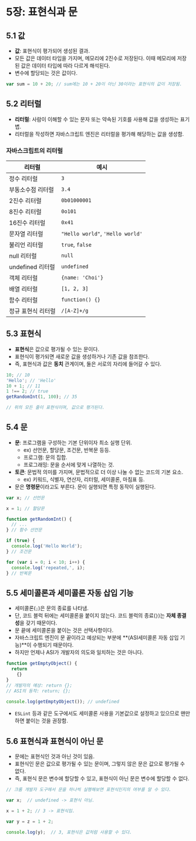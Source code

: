 # 5장: 표현식과 문

## 5.1 값

- **값**: 표현식이 평가되어 생성된 결과.
- 모든 값은 데이터 타입을 가지며, 메모리에 2진수로 저장된다. 이때 메모리에 저장된 값은 데이터 타입에 따라 다르게 해석된다.
- 변수에 할당되는 것은 값이다.

```js
var sum = 10 + 20; // sum에는 10 + 20이 아닌 30이라는 표현식의 값이 저장됨.
```

## 5.2 리터럴

- **리터럴**: 사람이 이해할 수 있는 문자 또는 약속된 기호를 사용해 값을 생성하는 표기볍.
- 리터럴을 작성하면 자바스크립트 엔진은 리터럴을 평가해 해당하는 값을 생성함.

### 자바스크립트의 리터럴

|리터럴|예시|
|-|-|
|정수 리터럴|`3`|
|부동소수점 리터럴|`3.4`|
|2진수 리터럴|`0b01000001`|
|8진수 리터럴|`0o101`|
|16진수 리터럴|`0x41`|
|문자열 리터럴|`"Hello world"`, `'Hello world'`|
|불리언 리터럴|`true`, `false`|
|null 리터럴|`null`|
|undefined 리터럴|`undefined`|
|객체 리터럴|`{name: 'Choi'}`|
|배열 리터럴|`[1, 2, 3]`|
|함수 리터럴|`function() {}`|
|정규 표현식 리터럴|`/[A-Z]+/g`|

## 5.3 표현식

- **표현식**은 값으로 평가될 수 있는 문이다.
- 표현식이 평가되면 새로운 값을 생성하거나 기존 값을 참조한다.
- 즉, 표현식과 값은 **동치** 관계이며, 둘은 서로의 자리에 들어갈 수 있다.

```js
10; // 10
'Hello'; // 'Hello'
10 + 1; // 11
1 !== 2; // true
getRandomInt(1, 100); // 35

// 위의 모든 줄이 표현식이며, 값으로 평가된다.
```

## 5.4 문

- **문**: 프로그램을 구성하는 기본 단위이자 최소 실행 단위.
  - ex) 선언문, 할당문, 조건문, 반복문 등등.
  - 프로그램: 문의 집합.
  - 프로그래밍: 문을 순서에 맞게 나열하는 것.
- **토큰**: 문법적 의미를 가지며, 문법적으로 더 이상 나눌 수 없는 코드의 기본 요소.
  - ex) 키워드, 식별자, 연산자, 리터럴, 세미콜론, 마침표 등.
- 문은 **명령문**이라고도 부른다. 문이 실행되면 특정 동작이 실행된다.

```js
var x; // 선언문

x = 1; // 할당문

function getRandomInt() {
  // ...
} // 함수 선언문

if (true) {
  console.log('Hello World');
} // 조건문

for (var i = 0; i < 10; i++) {
  console.log('repeated,', i);
} // 반복문
```

## 5.5 세미콜론과 세미콜론 자동 삽입 기능

- 세미콜론(`;`)은 문의 종료를 나타냄.
- 단, 코드 블럭 뒤에는 세미콜론을 붙이지 않는다. 코드 블럭의 종료(`}`)는 **자체 종결성**을 갖기 때문이다.
- 문 끝에 세미콜론을 붙이는 것은 선택사항이다.
- 자바스크립트 엔진이 문 끝이라고 예상되는 부분에 **(ASI세미콜론 자동 삽입 기능)**이 수행되기 때문이다.
- 하지만 언제나 ASI가 개발자의 의도와 일치하는 것은 아니다.

```js
function getEmptyObject() {
  return
    {}
}
// 개발자의 예상: return {};
// ASI의 동작: return; {};

console.log(getEmptyObject()); // undefined
```

- `ESLint` 등과 같은 도구에서도 세미콜론 사용을 기본값으로 설정하고 있으므로 왠만하면 붙이는 것을 권장함.

## 5.6 표현식과 표현식이 아닌 문

- 문에는 표현식인 것과 아닌 것이 있음.
- 표현식인 문은 값으로 평가될 수 있는 문이며, 그렇지 않은 문은 값으로 평가될 수 없다.
- 즉, 표현식 문은 변수에 할당할 수 있고, 표현식이 아닌 문은 변수에 할당할 수 없다.

```js
// 크롬 개발자 도구에서 문을 하나씩 실행해보면 표현식인지의 여부를 알 수 있다.

var x;  // undefined -> 표현식 아님.

x = 1 + 2; // 3 -> 표현식임.

var y = z = 1 + 2;

console.log(y);  // 3, 표현식은 값처럼 사용할 수 있다.
``` 